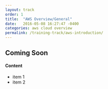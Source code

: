 ```yaml
---
layout: track
order: 1
title:  "AWS Overview/General"
date:   2016-05-08 16:27:47 -0400
categories: aws cloud overview
permalink: /training-track/aws-introduction/
---
```


## Coming Soon

#### Content

* item 1
* item 2
